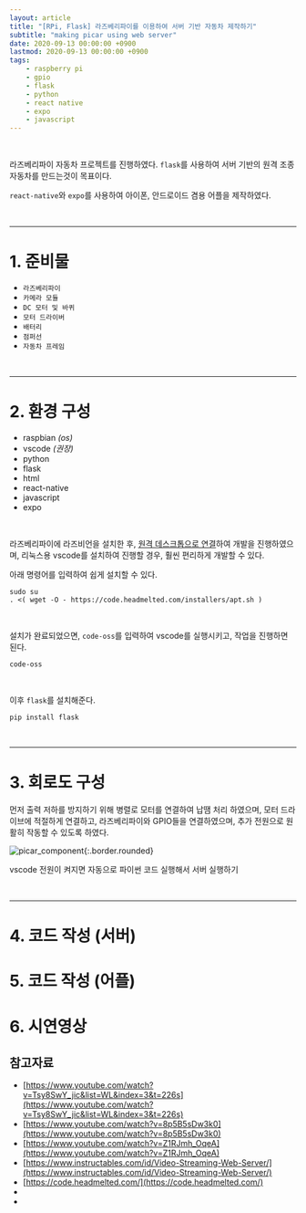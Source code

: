 ```yaml
---
layout: article
title: "[RPi, Flask] 라즈베리파이를 이용하여 서버 기반 자동차 제작하기"
subtitle: "making picar using web server"
date: 2020-09-13 00:00:00 +0900
lastmod: 2020-09-13 00:00:00 +0900
tags: 
    - raspberry pi
    - gpio
    - flask
    - python
    - react native
    - expo
    - javascript
---
```


<br>

라즈베리파이 자동차 프로젝트를 진행하였다. `flask`를 사용하여 서버 기반의 원격 조종 자동차를 만드는것이 목표이다.

`react-native`와 `expo`를 사용하여 아이폰, 안드로이드 겸용 어플을 제작하였다.

<br>

---

# 1. 준비물

<style>
[data-tooltip-text]:hover {
    position: relative;
}

[data-tooltip-text]::after {
	transition: bottom .1s ease-in-out, opacity .1s ease-in-out;
	background-color: rgba(0, 0, 0, 0.9);	
	border-radius: 0.4rem;
    color: #FFFFFF;
    position: absolute;
    width: 50vw;
    max-width: 854px;
	
	opacity: 0;
    padding: 0.25rem 0.5rem;
    margin-left: 1rem;

    top: 0px;
	
	content: attr(data-tooltip-text);
}

[data-tooltip-text]:hover::after {
	opacity: 1;
}
</style>

<ul>
  <li><code data-tooltip-text="라즈베리파이1 ~ 4 모두 가능" 
    class="language-plaintext highlighter-rouge">라즈베리파이</code></li>

  <li><code data-tooltip-text="카메라 모듈은 굳이 전용 카메라가 아니여도 되며, 단 usb 웹캡 또는 다른 카메라로 하였을 경우 다른 방법을 사용해서 구성해야됨" 
    class="language-plaintext highlighter-rouge">카메라 모듈</code></li>

  <li><code data-tooltip-text="DC모터는 접촉 불량으로 인해서 스트레스 받을 수도 있기에 납땜 처리를 권장함" 
    class="language-plaintext highlighter-rouge">DC 모터 및 바퀴</code></li>

  <li><code data-tooltip-text="L298N 1개 이상 사용" 
    class="language-plaintext highlighter-rouge">모터 드라이버</code></li>

  <li><code data-tooltip-text="리튬이온, 리튬폴리머, 알칼라인 건전지 모두 사용 가능하며, 보조배터리로도 사용 가능. (10V 이상 권장)" 
    class="language-plaintext highlighter-rouge">배터리</code></li>
  
  <li><code 
    class="language-plaintext highlighter-rouge">점퍼선</code></li>

  <li><code data-tooltip-text="openscad를 사용하여 자동차 프레임을 설계하였으며, 3D 프린터의 출력이 214mm가 한계인지라 모터를 수직으로 장착하는 방향으로 설계하였음" 
    class="language-plaintext highlighter-rouge">자동차 프레임</code></li>
</ul>

<br>

---

# 2. 환경 구성

- raspbian *(os)*
- vscode *(권장)*
- python
- flask
- html
- react-native
- javascript
- expo

<br>

라즈베리파이에 라즈비언을 설치한 후, [원격 데스크톱으로 연결](https://syki66.github.io/blog/2020/08/30/rpi-connection-without-hdmi.html)하여 개발을 진행하였으며, 리눅스용 vscode를 설치하여 진행할 경우, 훨씬 편리하게 개발할 수 있다.

아래 명령어를 입력하여 쉽게 설치할 수 있다.

```
sudo su
. <( wget -O - https://code.headmelted.com/installers/apt.sh )
```

<br>

설치가 완료되었으면, `code-oss`를 입력하여 vscode를 실행시키고, 작업을 진행하면 된다.

```
code-oss
```

<br>

이후 `flask`를 설치해준다.

```
pip install flask
```

<br>

---

# 3. 회로도 구성

먼저 출력 저하를 방지하기 위해 병렬로 모터를 연결하여 납땜 처리 하였으며, 모터 드라이브에 적절하게 연결하고, 라즈베리파이와 GPIO들을 연결하였으며, 추가 전원으로 원활히 작동할 수 있도록 하였다.

![picar_component](https://user-images.githubusercontent.com/59393359/93014235-642c5200-f5ea-11ea-91fd-5c0870774763.PNG){:.border.rounded}













vscode
전원이 켜지면 자동으로 파이썬 코드 실행해서 서버 실행하기

<br>

---


# 4. 코드 작성 (서버)



# 5. 코드 작성 (어플)




# 6. 시연영상


## 참고자료

- [https://www.youtube.com/watch?v=Tsy8SwY_jic&list=WL&index=3&t=226s](https://www.youtube.com/watch?v=Tsy8SwY_jic&list=WL&index=3&t=226s)
- [https://www.youtube.com/watch?v=8p5B5sDw3k0](https://www.youtube.com/watch?v=8p5B5sDw3k0)
- [https://www.youtube.com/watch?v=Z1RJmh_OqeA](https://www.youtube.com/watch?v=Z1RJmh_OqeA)
- [https://www.instructables.com/id/Video-Streaming-Web-Server/](https://www.instructables.com/id/Video-Streaming-Web-Server/)
- [https://code.headmelted.com/](https://code.headmelted.com/)
- []()
- []()

<br><br><br><br>